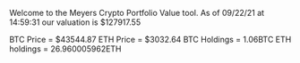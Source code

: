Welcome to the Meyers Crypto Portfolio Value tool. 
As of 09/22/21 at 14:59:31 our valuation is $127917.55 

BTC Price = $43544.87
 ETH Price = $3032.64
BTC Holdings = 1.06BTC
 ETH holdings = 26.960005962ETH 
